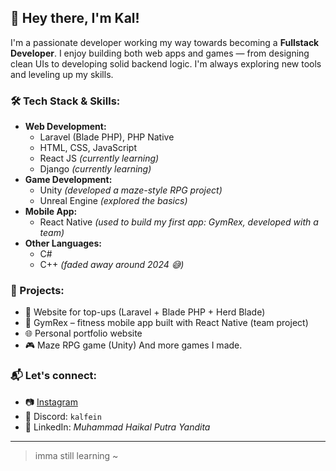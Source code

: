 ## 👋 Hey there, I'm Kal!

I'm a passionate developer working my way towards becoming a **Fullstack Developer**. I enjoy building both web apps and games — from designing clean UIs to developing solid backend logic. I'm always exploring new tools and leveling up my skills.

### 🛠️ Tech Stack & Skills:
- **Web Development:**
  - Laravel (Blade PHP), PHP Native
  - HTML, CSS, JavaScript
  - React JS *(currently learning)*
  - Django *(currently learning)*
- **Game Development:**
  - Unity *(developed a maze-style RPG project)*
  - Unreal Engine *(explored the basics)*
- **Mobile App:**
  - React Native *(used to build my first app: GymRex, developed with a team)*
- **Other Languages:**
  - C#
  - C++ *(faded away around 2024 😅)*

### 💼 Projects:
- 💸 Website for top-ups (Laravel + Blade PHP + Herd Blade)
- 📱 GymRex – fitness mobile app built with React Native (team project)
- 🌐 Personal portfolio website 
- 🎮 Maze RPG game (Unity)
  And more games I made.

### 📬 Let's connect:
- 📷 [Instagram](https://www.instagram.com/kal.putra_/)
- 💬 Discord: `kalfein`
- 🔗 LinkedIn: *Muhammad Haikal Putra Yandita*

---

> imma still learning ~
